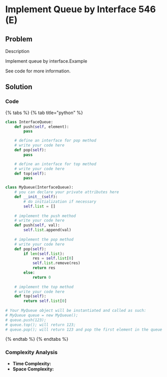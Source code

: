 # Implement Queue by Interface 546 \(E\)

## Problem

Description

Implement queue by interface.Example

See code for more information.

## Solution 

### Code

{% tabs %}
{% tab title="python" %}
```python
class InterfaceQueue:
    def push(self, element):
        pass

    # define an interface for pop method
    # write your code here
    def pop(self):
        pass

    # define an interface for top method
    # write your code here
    def top(self):
        pass

class MyQueue(InterfaceQueue):
    # you can declare your private attributes here
    def __init__(self):
        # do initialization if necessary
        self.list = []
		
    # implement the push method
    # write your code here
    def push(self, val):
        self.list.append(val)
		
    # implement the pop method
    # write your code here
    def pop(self):
        if len(self.list):
            res = self.list[0]
            self.list.remove(res)
            return res
        else:
            return 0
            
	# implement the top method
    # write your code here
    def top(self):
        return self.list[0]
        
# Your MyQueue object will be instantiated and called as such:
# MyQueue queue = new MyQueue();
# queue.push(123);
# queue.top(); will return 123;
# queue.pop(); will return 123 and pop the first element in the queue
```
{% endtab %}
{% endtabs %}

### Complexity Analysis

* **Time Complexity:**
* **Space Complexity:**

